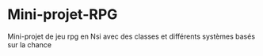 # Mini-projet-RPG

Mini-projet de jeu rpg en Nsi avec des classes et différents systèmes basés sur la chance
